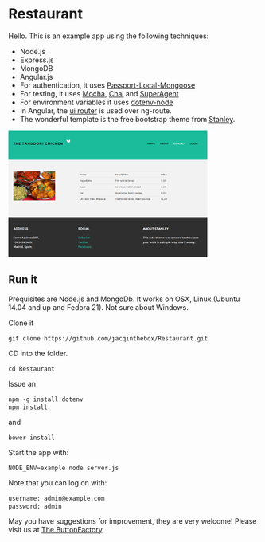 # Restaurant

Hello. This is an example app using the following techniques:

* Node.js
* Express.js
* MongoDB
* Angular.js
* For authentication, it uses [Passport-Local-Mongoose](https://github.com/saintedlama/passport-local-mongoose)
* For testing, it uses [Mocha](http://mochajs.org/), [Chai](http://chaijs.com/) and [SuperAgent](https://github.com/visionmedia/superagent)
* For environment variables it uses [dotenv-node](https://www.npmjs.com/package/dotenv-node)
* In Angular, the [ui router](https://github.com/angular-ui/ui-router) is used over ng-route.
* The wonderful template is the free bootstrap theme from [Stanley](http://www.blacktie.co/demo/stanley/).

![Nice](./restaurant.png)


## Run it

Prequisites are Node.js and MongoDb. It works on OSX, Linux (Ubuntu 14.04 and up and Fedora 21). Not sure about Windows.


Clone it
```
git clone https://github.com/jacqinthebox/Restaurant.git
```

CD into the folder.
```
cd Restaurant
```

Issue an

```
npm -g install dotenv
npm install
```

and

```
bower install
```

Start the app with:

```
NODE_ENV=example node server.js
```

Note that you can log on with:
```
username: admin@example.com
password: admin
```

May you have suggestions for improvement, they are very welcome! Please visit us at [The ButtonFactory](http://www.thebuttonfactory.nl/).

